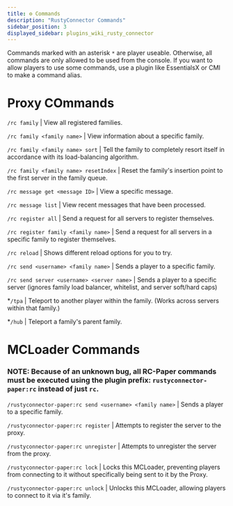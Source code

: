 ```yaml
---
title: ⚙️ Commands
description: "RustyConnector Commands"
sidebar_position: 3
displayed_sidebar: plugins_wiki_rusty_connector
---
```

Commands marked with an asterisk `*` are player useable. Otherwise, all commands are only allowed to be used from the console.
If you want to allow players to use some commands, use a plugin like EssentialsX or CMI to make a command alias.

# Proxy COmmands

`/rc family` | View all registered families.

`/rc family <family name>` | View information about a specific family.

`/rc family <family name> sort` | Tell the family to completely resort itself in accordance with its load-balancing algorithm.

`/rc family <family name> resetIndex` | Reset the family's insertion point to the first server in the family queue.

`/rc message get <message ID>` | View a specific message.

`/rc message list` | View recent messages that have been processed.

`/rc register all` | Send a request for all servers to register themselves.

`/rc register family <family name>` | Send a request for all servers in a specific family to register themselves.

`/rc reload` | Shows different reload options for you to try.

`/rc send <username> <family name>` | Sends a player to a specific family.

`/rc send server <username> <server name>` | Sends a player to a specific server (ignores family load balancer, whitelist, and server soft/hard caps)

*`/tpa` | Teleport to another player within the family. (Works across servers within that family.)

*`/hub` | Teleport a family's parent family.

# MCLoader Commands
### NOTE: Because of an unknown bug, all RC-Paper commands must be executed using the plugin prefix: `rustyconnector-paper:rc` instead of just `rc`.

`/rustyconnector-paper:rc send <username> <family name>` | Sends a player to a specific family.

`/rustyconnector-paper:rc register` | Attempts to register the server to the proxy.

`/rustyconnector-paper:rc unregister` | Attempts to unregister the server from the proxy.

`/rustyconnector-paper:rc lock` | Locks this MCLoader, preventing players from connecting to it without specifically being sent to it by the Proxy.

`/rustyconnector-paper:rc unlock` | Unlocks this MCLoader, allowing players to connect to it via it's family.
